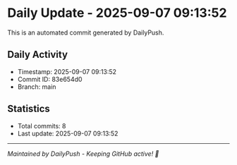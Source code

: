 # Daily Update - 2025-09-07 09:13:52

This is an automated commit generated by DailyPush.

## Daily Activity
- Timestamp: 2025-09-07 09:13:52
- Commit ID: 83e654d0
- Branch: main

## Statistics
- Total commits: 8
- Last update: 2025-09-07 09:13:52

---
*Maintained by DailyPush - Keeping GitHub active! 🚀*
